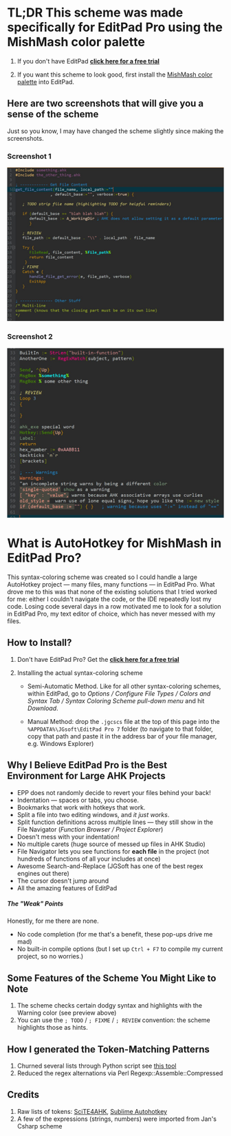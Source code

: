 # TL;DR This scheme was made specifically for EditPad Pro using the MishMash color palette

1. If you don't have EditPad **[click here for a free trial](http://yu8.us/eppdemo)**

2. If you want this scheme to look good, first install the [MishMash color palette](https://github.com/boolbag/EditPad-Goodies/tree/master/Making%20Text%20Pretty%20-%20Syntax%20Coloring%20and%20Color%20Palettes/Color%20Palettes/MishMash) into EditPad.

## Here are two screenshots that will give you a sense of the scheme

Just so you know, I may have changed the scheme slightly since making the screenshots.


### Screenshot 1

![screenshot1](demo/screen1.jpg)

### Screenshot 2
![screenshot2](demo/screen2.jpg)


What is AutoHotkey for MishMash in EditPad Pro?
==

This syntax-coloring scheme was created so I could handle a large AutoHotkey project — many files, many functions — in EditPad Pro. What drove me to this was that none of the existing solutions that I tried worked for me: either I couldn't navigate the code, or the IDE repeatedly lost my code. Losing code several days in a row motivated me to look for a solution in EditPad Pro, my text editor of choice, which has never messed with my files.


## How to Install?

1. Don't have EditPad Pro? Get the **[click here for a free trial](http://yu8.us/eppdemo)**

2. Installing the actual syntax-coloring scheme
 
   * Semi-Automatic Method. Like for all other syntax-coloring schemes, within EditPad, go to _Options / Configure File Types / Colors and Syntax Tab / Syntax Coloring Scheme pull-down menu_ and hit _Download_.

   * Manual Method: drop the `.jgcscs` file at the top of this page into the `%APPDATA%\JGsoft\EditPad Pro 7` folder (to navigate to that folder, copy that path and paste it in the address bar of your file manager, e.g. Windows Explorer)


## Why I Believe EditPad Pro is the Best Environment for Large AHK Projects

- EPP does not randomly decide to revert your files behind your back!
- Indentation — spaces or tabs, you choose.
- Bookmarks that work with hotkeys that work.
- Split a file into two editing windows, and _it just works_.
- Split function definitions across multiple lines — they still show in the File Navigator (_Function Browser / Project Explorer_)
- Doesn't mess with your indentation!
- No multiple carets (huge source of messed up files in AHK Studio)
- File Navigator lets you see functions for **each file** in the project (not hundreds of functions of all your includes at once)
- Awesome Search-and-Replace (JGSoft has one of the best regex engines out there)
- The cursor doesn't jump around
- All the amazing features of EditPad


##### The "Weak" Points

Honestly, for me there are none.

- No code completion (for me that's a benefit, these pop-ups drive me mad)
- No built-in compile options (but I set up `Ctrl + F7` to compile my current project, so no worries.)



## Some Features of the Scheme You Might Like to Note

1. The scheme checks certain dodgy syntax and highlights with the Warning color (see preview above)
2. You can use the `; TODO` / `; FIXME` / `; REVIEW` convention: the scheme highlights those as hints.


## How I generated the Token-Matching Patterns 

1. Churned several lists through Python script
see [this tool](https://github.com/boolbag/Autohotkey-Goodies/tree/master/AHK%20Syntax%20Summarizer)
2. Reduced the regex alternations via Perl Regexp::Assemble::Compressed


## Credits
 
1. Raw lists of tokens: [SciTE4AHK](https://www.autohotkey.com/boards/viewtopic.php?t=62), [Sublime Autohotkey](https://github.com/ahkscript/SublimeAutoHotkey)
2. A few of the expressions (strings, numbers) were imported from Jan's Csharp scheme 


